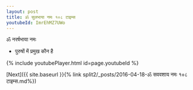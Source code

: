 ```yaml
---
layout: post
title: ॐ सुलभाया नमः १०८ टाइम्स
youtubeId: ImrEhMZ7UWo
---
```

 
 
 ॐ नरर्षभाया नमः  
 
 -  पुरुषों में प्रमुख कौन है 
 
  
 
  
 
 
 
 
 
 


{% include youtubePlayer.html id=page.youtubeId %}
 
[Next]({{ site.baseurl }}{% link  split2/_posts/2016-04-18-ॐ सववशाय नमः १०८ टाइम्स.md%})
 
